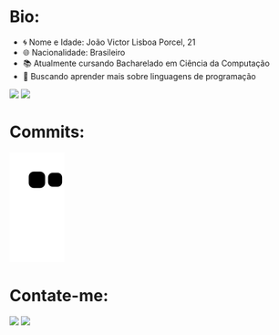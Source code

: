 
<h1>Bio:</h1> 

- 🌀 Nome e Idade: João Victor Lisboa Porcel, 21
- 🌐 Nacionalidade: Brasileiro
- 📚 Atualmente cursando Bacharelado em Ciência da Computação
- 📗 Buscando aprender mais sobre linguagens de programação
  
<div>
  <img height="180em" src="https://github-readme-stats.vercel.app/api?username=AX414&show_icons=true&theme=algolia&include_all_commits=true&count_private=true">
  <img height="180em" src="https://github-readme-stats.vercel.app/api/top-langs/?username=AX414&layout=compact&theme=algolia">
</div>

 <h1>Commits:</h1>
 
   ![Snake animation](https://github.com/AX414/AX414/blob/output/github-contribution-grid-snake.svg)
 
 <h1>Contate-me:</h1>
 <div> 
  <a href = "mailto:joaovictorlisboaporcel@hotmail.com"><img src="https://img.shields.io/badge/Microsoft_Outlook-0078D4?style=for-the-badge&logo=microsoft-outlook&logoColor=white" target="_blank"></a>
  <a href="https://www.linkedin.com/in/jo%C3%A3o-victor-lisboa-porcel-2755b61a5/" target="_blank"><img src="https://img.shields.io/badge/-LinkedIn-%230077B5?style=for-the-badge&logo=linkedin&logoColor=white" target="_blank"></a> 
  </div>

 
